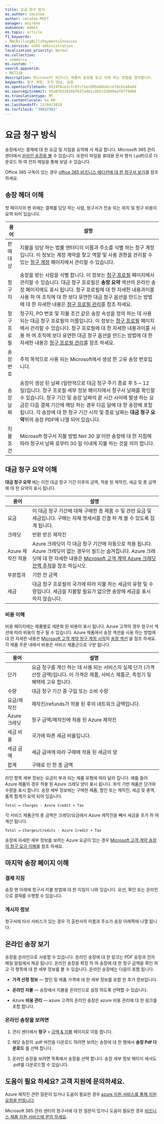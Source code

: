 ```yaml
---
title: 요금 청구 방식
ms.author: cmcatee
author: cmcatee-MSFT
manager: mnirkhe
audience: Admin
ms.topic: article
f1_keywords:
- MACBillingBillsPaymentsInvoices
ms.service: o365-administration
localization_priority: Normal
ms.collection:
- commerce
ms.custom: ''
search.appverid:
- MET150
description: Microsoft 비즈니스 제품의 송장을 읽고 이해 하는 방법을 알아봅니다.
keywords: 청구 계정, 조직 정보, 송장
ms.openlocfilehash: 0319f8ce1cfc0fcfeec095e6dedccefdcb1a0a4d
ms.sourcegitcommit: 95a07b328166f637a481c8b5c53669eaf8ff0db8
ms.translationtype: MT
ms.contentlocale: ko-KR
ms.lasthandoff: 12/04/2019
ms.locfileid: "39837382"
---
```

# <a name="understand-your-invoice"></a>요금 청구 방식

송장에서는 결제에 대 한 요금 및 지침을 요약해 서 제공 합니다. Microsoft 365 관리 센터에서 [온라인 송장을 볼](#view-your-online-invoice) 수 있습니다. 또한이 파일을 휴대용 문서 형식 (.pdf)으로 다운로드 하 여 전자 메일을 통해 보낼 수 있습니다.

Office 365 구독이 있는 경우 [office 365 비즈니스 에디션에 대 한 청구서 보기](https://docs.microsoft.com/office365/admin/subscriptions-and-billing/view-your-bill-or-invoice)를 참조 하세요.

## <a name="understand-the-invoice-header"></a>송장 헤더 이해

첫 페이지의 맨 위에는 결제를 담당 하는 사람, 청구서가 전송 되는 위치 및 청구 비용이 요약 되어 있습니다.

| 용어 | 설명 |
| --- | --- |
| 판매 대상 |지불을 담당 하는 법률 엔터티의 이름과 주소를 식별 하는 청구 계정입니다. 이 정보는 계정 계약을 찾고 역할 및 사용 권한을 관리할 수 있는 <a href="https://go.microsoft.com/fwlink/p/?linkid=2084771" target="_blank">청구 계정</a> 페이지에서 관리할 수 있습니다. |
| 청구지 |송장을 받는 사람을 식별 합니다. 이 정보는 <a href="https://go.microsoft.com/fwlink/p/?linkid=2103629" target="_blank">청구 프로필</a> 페이지에서 관리할 수 있습니다. 대금 청구 프로필은 **송장 요약** 섹션의 온라인 송장 페이지에도 표시 됩니다. 청구 프로필에 대 한 자세한 내용과이를 사용 하 여 조직에 대 한 보다 유연한 대금 청구 옵션을 만드는 방법에 대 한 자세한 내용은 [청구 프로필 관리](manage-billing-profiles.md)를 참조 하세요. |
| 청구 프로필 |청구지, PO 번호 및 지불 조건 같은 송장 속성을 정의 하는 데 사용 되는 대금 청구 프로필의 이름입니다. 이 정보는 <a href="https://go.microsoft.com/fwlink/p/?linkid=2103629" target="_blank">청구 프로필</a> 페이지에서 관리할 수 있습니다. 청구 프로필에 대 한 자세한 내용과이를 사용 하 여 조직에 보다 유연한 대금 청구 옵션을 만드는 방법에 대 한 자세한 내용은 [청구 프로필 관리](manage-billing-profiles.md)를 참조 하세요. |
| 송장 번호 |추적 목적으로 사용 되는 Microsoft에서 생성 한 고유 송장 번호입니다. |
| 송장 날짜 |송장이 생성 된 날짜 (일반적으로 대금 청구 주기 종료 후 5 ~ 12 일)입니다. 청구 프로필 세부 정보 페이지에서 청구서 날짜를 확인할 수 있습니다. 청구 기간 및 송장 날짜의 끝 시간 사이에 발생 하는 요금은 다음 결제 기간에 해당 하는 경우 다음 달에 대 한 송장에 포함 됩니다. 각 송장에 대 한 청구 기간 시작 및 종료 날짜는 **대금 청구 요약**위의 송장 PDF에 나열 되어 있습니다.|
| 지불 조건 |Microsoft 청구서 지불 방법 *Net 30 일* 이란 송장에 대 한 지침에 따라 청구서 날짜 로부터 30 일 이내에 지불 하는 것을 의미 합니다. |

## <a name="understand-the-billing-summary"></a>대금 청구 요약 이해

**대금 청구 요약** 에는 이전 대금 청구 기간 이후의 금액, 적용 된 제작진, 세금 및 총 금액에 대 한 요약이 표시 됩니다.

| 용어 | 설명 |
| --- | --- |
| 요금|이 대금 청구 기간에 대해 구매한 총 제품 수 및 관련 요금 및 세금입니다. 구매는 자재 명세서를 간결 하 게 볼 수 있도록 집계 됩니다. |
| 크레딧 |반환 받은 제작진 |
| Azure 제작진 적용 |Azure 크레딧이 각 대금 청구 기간에 자동으로 적용 됩니다. Azure 크레딧이 없는 경우이 필드는 숨겨집니다. Azure 크레딧에 대 한 자세한 내용은 [Microsoft 고객 계약 Azure 크레딧 잔액 추적](https://docs.microsoft.com/azure/billing/billing-mca-check-azure-credits-balance)을 참조 하십시오. |
| 부분합과 |기한 전 금액 |
| 세금 |대금 청구 프로필의 국가에 따라 지불 하는 세금의 유형 및 수량입니다. 세금을 지불할 필요가 없으면 송장에 세금을 표시 하지 않습니다. |

### <a name="understand-your-charges"></a>비용 이해

비용 페이지에는 제품별로 세분화 된 비용이 표시 됩니다. Azure 고객의 경우 청구서 섹션에 따라 비용이 청구 될 수 있습니다. Azure 제품에서 송장 섹션을 사용 하는 방법에 대 한 자세한 내용은 [Microsoft 고객 계약 청구 계정 시작](https://docs.microsoft.com/azure/billing/billing-mca-overview)의 [송장 섹션](https://docs.microsoft.com/azure/billing/billing-mca-overview#invoice-sections) 을 참조 하세요. 각 제품 주문 내에서 비용은 서비스 제품군으로 구분 됩니다.

| 용어 |설명 |
| --- | --- |
| 단가 | 요금 청구를 계산 하는 데 사용 되는 서비스의 실제 단가 (가격 산정 금액)입니다. 이 가격은 제품, 서비스 제품군, 측정기 및 혜택에 고유 합니다. |
| 수량 | 대금 청구 기간 중 구입 또는 소비 수량 |
| 요금/제작진 | 제작진/refunds가 적용 된 후의 네트워크 금액입니다. |
| Azure 크레딧 | 청구 금액/제작진에 적용 된 Azure 제작진 |
| 세금 비율 | 국가에 따른 세금 비율입니다. |
| 세금 금액 | 세금 급여에 따라 구매에 적용 된 세금의 양 |
| 합계 | 구매로 인 한 총 금액 |

라인 항목 세부 정보는 요금이 부과 되는 제품 유형에 따라 달라 집니다. 예를 들어 Azure 제품의 경우 적용 된 Azure 크레딧 양이 표시 됩니다. 좌석 기반 제품은 단가와 수량을 표시 합니다. 송장 세부 정보에는 구매한 제품, 할인 또는 제작진, 세금 및 총액, 품목 합계가 요약 되어 있습니다.

`Total = Charges - Azure Credit + Tax`

각 서비스 제품군의 총 금액은 크레딧/요금에서 Azure 제작진을 빼서 세금을 추가 하 여 계산 됩니다.

`Total = Charges/Credits - Azure Credit + Tax`

송장에 자세한 세부 정보를 보려는 Azure 요금이 있는 경우 [Microsoft 고객 계약 송장의 청구 요금 이해](https://docs.microsoft.com/azure/billing/billing-mca-understand-your-bill)를 참조 하세요.

## <a name="understand-the-last-invoice-page"></a>마지막 송장 페이지 이해

### <a name="payment-instructions"></a>결제 지침

송장 맨 아래에 청구서 지불 방법에 대 한 지침이 나와 있습니다. 유선, 확인 또는 온라인으로 결제를 수행할 수 있습니다.

### <a name="publisher-information"></a>게시자 정보

청구서에 타사 서비스가 있는 경우 각 출판사의 이름과 주소가 송장 아래쪽에 나열 됩니다.

## <a name="view-your-online-invoice"></a>온라인 송장 보기

송장을 온라인으로 사용할 수 있습니다. 온라인 송장에 대 한 링크는 PDF 송장과 전자 메일 알림에서 제공 됩니다. 온라인 송장을 확장 하 여 송장에 대 한 청구 금액을 확인 하 고 각 항목에 대 한 세부 정보를 볼 수 있습니다. 온라인 송장에는 다음이 포함 됩니다.

- **가격 산정 정보** &mdash; 할인 및 제품 가격에 대 한 세부 정보를 포함 한 추가 정보입니다.

- **온라인 지불** &mdash; 송장에서 지불을 온라인으로 설정 하도록 선택할 수 있습니다.

- Azure **비용 관리** &mdash; azure 고객의 온라인 송장은 azure 비용 관리에 대 한 링크를 포함 합니다.

### <a name="to-view-your-online-invoice"></a>온라인 송장을 보려면

1. 관리 센터에서 **청구** \> <a href="https://go.microsoft.com/fwlink/p/?linkid=2102895" target="_blank">금액 & 지불</a> 페이지로 이동 합니다.

2. 해당 송장의 .pdf 버전을 다운로드 하려면 보려는 송장에 대 한 행에서 **송장 Pdf 다운로드** 를 선택 합니다.

3. 온라인 송장을 보려면 목록에서 송장을 선택 합니다. 송장 세부 정보 페이지 에서도 .pdf를 다운로드할 수 있습니다.

## <a name="need-help-contact-support"></a>도움이 필요 하세요? 고객 지원에 문의하세요.

Azure 제작진 관련 질문이 있거나 도움이 필요한 경우 <a href="https://portal.azure.com/#blade/Microsoft_Azure_Support/HelpAndSupportBlade/newsupportrequest" target="_blank">azure 지원 서비스를 통해 지원 요청을 만듭니다</a>.

Microsoft 365 관리 센터의 청구서에 대 한 질문이 있거나 도움이 필요한 경우 [비즈니스 제품 지원 서비스에 문의 하세요](https://docs.microsoft.com/office365/admin/contact-support-for-business-products).
